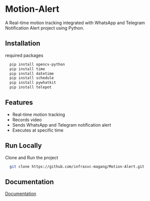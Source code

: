 # Motion-Alert

A Real-time motion tracking integrated with WhatsApp and Telegram Notification Alert project using Python.


## Installation
 required packages

```bash
  pip install opencv-python 
  pip install time
  pip install datetime
  pip install schedule 
  pip install pywhatkit
  pip install telepot
```
    
## Features

- Real-time motion tracking
- Records video 
- Sends WhatsApp and Telegram notification alert
- Executes at specific time

## Run Locally

Clone and Run the project

```bash
  git clone https://github.com/infrasvc-magang/Motion-Alert.git
```

## Documentation

[Documentation]()

